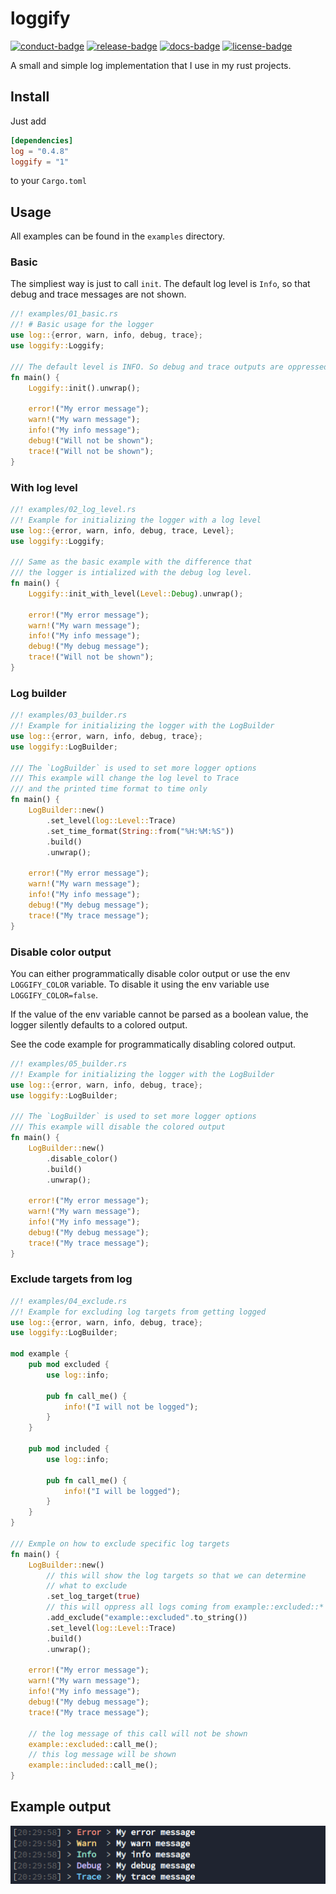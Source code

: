 # loggify

[![conduct-badge][]][conduct]
[![release-badge][]][crate]
[![docs-badge][]][docs]
[![license-badge][]](#license)

[conduct-badge]: https://img.shields.io/badge/%E2%9D%A4-code%20of%20conduct-blue.svg?style=flat-square
[license-badge]: https://img.shields.io/badge/license-MIT-blue?style=flat-square
[release-badge]: https://img.shields.io/crates/v/loggify.svg?style=flat-square
[docs-badge]: https://img.shields.io/badge/docs-latest-blue.svg?style=flat-square
[conduct]: https://github.com/lholznagel/loggify/blob/master/CODE_OF_CONDUCT.md
[crate]: https://crates.io/crates/loggify
[docs]: https://docs.rs/loggify

A small and simple log implementation that I use in my rust projects.

## Install

Just add

``` toml
[dependencies]
log = "0.4.8"
loggify = "1"
```

to your `Cargo.toml`

## Usage

All examples can be found in the `examples` directory.

### Basic

The simpliest way is just to call `init`.
The default log level is `Info`, so that debug and trace messages are not shown.

``` rust
//! examples/01_basic.rs
//! # Basic usage for the logger
use log::{error, warn, info, debug, trace};
use loggify::Loggify;

/// The default level is INFO. So debug and trace outputs are oppressed
fn main() {
    Loggify::init().unwrap();

    error!("My error message");
    warn!("My warn message");
    info!("My info message");
    debug!("Will not be shown");
    trace!("Will not be shown");
}
```

### With log level

``` rust
//! examples/02_log_level.rs
//! Example for initializing the logger with a log level
use log::{error, warn, info, debug, trace, Level};
use loggify::Loggify;

/// Same as the basic example with the difference that
/// the logger is intialized with the debug log level.
fn main() {
    Loggify::init_with_level(Level::Debug).unwrap();

    error!("My error message");
    warn!("My warn message");
    info!("My info message");
    debug!("My debug message");
    trace!("Will not be shown");
}
```

### Log builder
``` rust
//! examples/03_builder.rs
//! Example for initializing the logger with the LogBuilder
use log::{error, warn, info, debug, trace};
use loggify::LogBuilder;

/// The `LogBuilder` is used to set more logger options
/// This example will change the log level to Trace
/// and the printed time format to time only
fn main() {
    LogBuilder::new()
        .set_level(log::Level::Trace)
        .set_time_format(String::from("%H:%M:%S"))
        .build()
        .unwrap();

    error!("My error message");
    warn!("My warn message");
    info!("My info message");
    debug!("My debug message");
    trace!("My trace message");
}
```

### Disable color output
You can either programmatically disable color output or use the env `LOGGIFY_COLOR` variable.
To disable it using the env variable use `LOGGIFY_COLOR=false`.


If the value of the env variable cannot be parsed as a boolean value, the logger silently defaults to a colored output.

See the code example for programmatically disabling colored output.

``` rust
//! examples/05_builder.rs
//! Example for initializing the logger with the LogBuilder
use log::{error, warn, info, debug, trace};
use loggify::LogBuilder;

/// The `LogBuilder` is used to set more logger options
/// This example will disable the colored output
fn main() {
    LogBuilder::new()
        .disable_color()
        .build()
        .unwrap();

    error!("My error message");
    warn!("My warn message");
    info!("My info message");
    debug!("My debug message");
    trace!("My trace message");
}
```

### Exclude targets from log

``` rust
//! examples/04_exclude.rs
//! Example for excluding log targets from getting logged
use log::{error, warn, info, debug, trace};
use loggify::LogBuilder;

mod example {
    pub mod excluded {
        use log::info;

        pub fn call_me() {
            info!("I will not be logged");
        }
    }

    pub mod included {
        use log::info;

        pub fn call_me() {
            info!("I will be logged");
        }
    }
}

/// Exmple on how to exclude specific log targets
fn main() {
    LogBuilder::new()
        // this will show the log targets so that we can determine
        // what to exclude
        .set_log_target(true)
        // this will oppress all logs coming from example::excluded::*
        .add_exclude("example::excluded".to_string())
        .set_level(log::Level::Trace)
        .build()
        .unwrap();

    error!("My error message");
    warn!("My warn message");
    info!("My info message");
    debug!("My debug message");
    trace!("My trace message");

    // the log message of this call will not be shown
    example::excluded::call_me();
    // this log message will be shown
    example::included::call_me();
}
```

## Example output

[![terminal](./assets/terminal.png)](./assets/terminal.png)